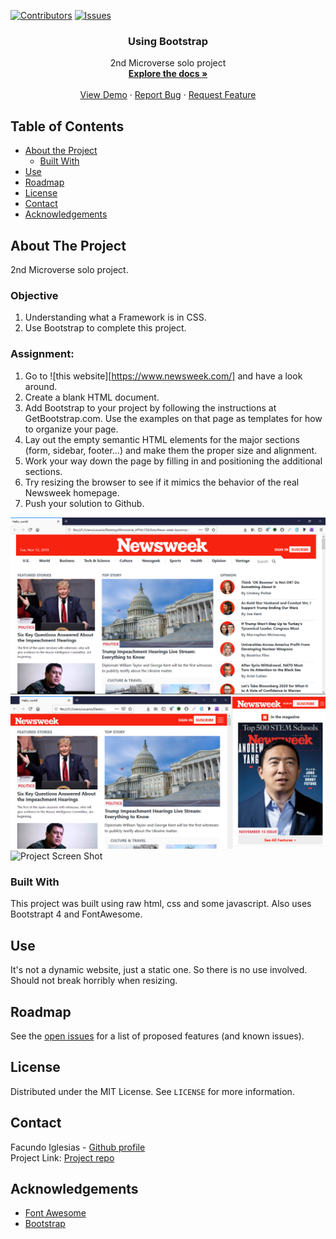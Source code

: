 [![Contributors][contributors-shield]][contributors-url]
[![Issues][issues-shield]][issues-url]
<br />
<p align="center">
 
  <h3 align="center">Using Bootstrap</h3>
  <p align="center">
    2nd Microverse solo project
    <br />
    <a href="https://github.com/Fig77/using-boostrap/tree/feature-developer"><strong>Explore the docs »</strong></a>
    <br />
    <br />
    <a href="https://raw.githack.com/Fig77/using-boostrap/feature-developer/index.html">View Demo</a>
    ·
    <a href="https://github.com/Fig77/using-boostrap/issues">Report Bug</a>
    ·
    <a href="https://github.com/Fig77/using-boostrap/issues">Request Feature</a>
  </p>
</p>


<!-- TABLE OF CONTENTS -->
## Table of Contents

* [About the Project](#about-the-project)
  * [Built With](#built-with)
* [Use](#use)
* [Roadmap](#roadmap)
* [License](#license)
* [Contact](#contact)
* [Acknowledgements](#acknowledgements)


<!-- ABOUT THE PROJECT -->
## About The Project
2nd Microverse solo project.

### Objective
 1. Understanding what a Framework is in CSS.
 2. Use Bootstrap to complete this project.
 
### Assignment:
 

   1. Go to ![this website][https://www.newsweek.com/] and have a look around.
   2. Create a blank HTML document.
   3. Add Bootstrap to your project by following the instructions at GetBootstrap.com. Use the examples on that page as templates for how to organize your page.
   4. Lay out the empty semantic HTML elements for the major sections (form, sidebar, footer…) and make them  	 the proper size and alignment. 
   5. Work your way down the page by filling in and positioning the additional sections.
   7. Try resizing the browser to see if it mimics the behavior of the real Newsweek homepage.
   8. Push your solution to Github.


![Project Screen Shot][product-screenshot]
<br>
![Project Screen Shot][product-screenshot-2]
<br>
![Project Screen Shot][product-screenshot-3]


### Built With
This project was built using raw html, css and some javascript. Also uses Bootstrapt 4 and FontAwesome.

<!-- USAGE EXAMPLES -->

## Use

It's not a dynamic website, just a static one. So there is no use involved. Should not break horribly when resizing.

<!-- ROADMAP -->

## Roadmap

See the [open issues](https://github.com/Fig77/using-boostrap/issues) for a list of proposed features (and known issues).

<!-- LICENSE -->
## License

Distributed under the MIT License. See `LICENSE` for more information.

<!-- CONTACT -->
## Contact

Facundo Iglesias - [Github profile](https://github.com/Fig77)
<br>
Project Link: [Project repo](https://github.com/Fig77/using-boostrap)

<!-- ACKNOWLEDGEMENTS -->
## Acknowledgements
* [Font Awesome](https://fontawesome.com)
* [Bootstrap](https://getbootstrap.com/)

<!-- MARKDOWN LINKS & IMAGES -->
<!-- https://www.markdownguide.org/basic-syntax/#reference-style-links -->
[contributors-shield]: https://img.shields.io/badge/Contributors-1-brightgreen
[contributors-url]: https://github.com/Fig77/Gradients-Project/graphs/contributors
[issues-shield]: https://img.shields.io/badge/issues-0-%2300ff00
[issues-url]: https://github.com/Fig77/Gradients-Project/issues
[product-screenshot]: assets/img/product_ss_1.png
[product-screenshot-2]: assets/img/product_ss_2.png
[product-screenshot-3]: assets/img/product_ss_3.png
